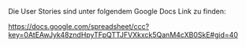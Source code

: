 Die User Stories sind unter folgendem Google Docs Link zu finden:

https://docs.google.com/spreadsheet/ccc?key=0AtEAwJyk48zndHpyTFpQTTJFVXkxck5QanM4cXB0SkE#gid=40